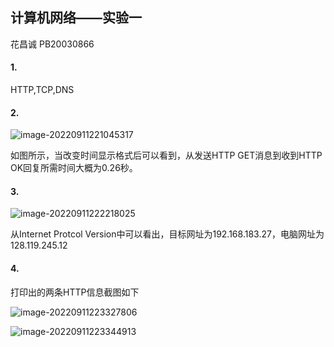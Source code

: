 ## 计算机网络——实验一

花昌诚 PB20030866

#### 1.

HTTP,TCP,DNS

#### 2.

![image-20220911221045317](C:\Users\Sondery\AppData\Roaming\Typora\typora-user-images\image-20220911221045317.png)

如图所示，当改变时间显示格式后可以看到，从发送HTTP GET消息到收到HTTP OK回复所需时间大概为0.26秒。

#### 3.

![image-20220911222218025](C:\Users\Sondery\AppData\Roaming\Typora\typora-user-images\image-20220911222218025.png)

从Internet Protcol Version中可以看出，目标网址为192.168.183.27，电脑网址为128.119.245.12

#### 4.

打印出的两条HTTP信息截图如下

![image-20220911223327806](C:\Users\Sondery\AppData\Roaming\Typora\typora-user-images\image-20220911223327806.png)

![image-20220911223344913](C:\Users\Sondery\AppData\Roaming\Typora\typora-user-images\image-20220911223344913.png)

